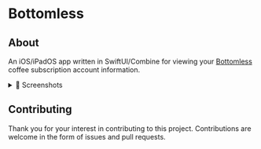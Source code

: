 # Bottomless

## About

An iOS/iPadOS app written in SwiftUI/Combine for viewing your [Bottomless][1] coffee subscription account information.

<details>
<summary>📸 Screenshots</summary>

### iOS
~ | ~ | ~
--|--|--
![profile][image-1] | ![scale][image-2] | ![referral][image-3]
![search][image-4] | ![search-detail][image-5] | ![settings][image-6]

### iPadOS

![profile-ipad][image-7]

</details>

## Contributing

Thank you for your interest in contributing to this project. Contributions are welcome in the form of issues and pull requests.

[1]: https://bottomless.com

[image-1]: ./screenshots/2020-07-profile.png
[image-2]: ./screenshots/2020-10-scale.png
[image-3]: ./screenshots/2020-06-referral.png
[image-4]: ./screenshots/2020-10-search.png
[image-5]: ./screenshots/2020-09-search-detail.png
[image-6]: ./screenshots/2020-07-settings.png
[image-7]: ./screenshots/2020-07-profile-ipad.png

